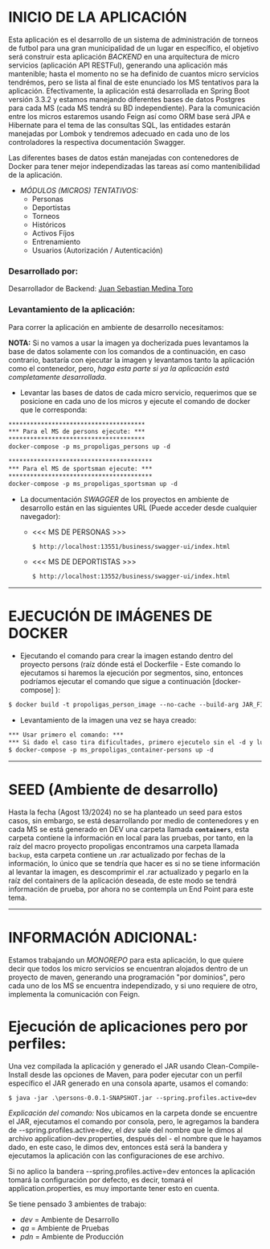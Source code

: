# INICIO DE LA APLICACIÓN

Esta aplicación es el desarrollo de un sistema de administración de torneos
de futbol para una gran municipalidad de un lugar en específico, el objetivo
será construir esta aplicación _BACKEND_ en una arquitectura de micro servicios 
(aplicación API RESTFul), generando una aplicación más mantenible; hasta el momento 
no se ha definido de cuantos micro servicios tendrémos, pero se lista al final de
este enunciado los MS tentativos para la aplicación. Efectivamente, la aplicación está
desarrollada en Spring Boot versión 3.3.2 y estamos manejando diferentes bases
de datos Postgres para cada MS (cada MS tendrá su BD independiente). Para la comunicación
entre los micros estaremos usando Feign así como ORM base será JPA e Hibernate para el
tema de las consultas SQL, las entidades estarán manejadas por Lombok y tendremos adecuado
en cada uno de los controladores la respectiva documentación Swagger.

Las diferentes bases de datos están manejadas con contenedores de Docker para tener
mejor independizadas las tareas así como mantenibilidad de la aplicación.

* _MÓDULOS (MICROS) TENTATIVOS:_
  * Personas
  * Deportistas
  * Torneos
  * Históricos
  * Activos Fíjos
  * Entrenamiento
  * Usuarios (Autorización / Autenticación)

### Desarrollado por: ###
Desarrollador de Backend: [Juan Sebastian Medina Toro](https://www.linkedin.com/in/juan-sebastian-medina-toro-887491249/)

### Levantamiento de la aplicación:
Para correr la aplicación en ambiente de desarrollo necesitamos:

**NOTA:** Si no vamos a usar la imagen ya docherizada pues levantamos la base de
datos solamente con los comandos de a continuación, en caso contrario, bastaría
con ejecutar la imagen y levantamos tanto la aplicación como el contenedor, pero,
_haga esta parte si ya la aplicación está completamente desarrollada_. 
* Levantar las bases de datos de cada micro servicio, requerimos que se
posicione en cada uno de los micros y ejecute el comando de docker que le 
corresponda:

````dockerfile
**************************************
*** Para el MS de persons ejecute: ***
**************************************
docker-compose -p ms_propoligas_persons up -d
````
````dockerfile
****************************************
*** Para el MS de sportsman ejecute: ***
****************************************
docker-compose -p ms_propoligas_sportsman up -d
````

* La documentación _SWAGGER_ de los proyectos en ambiente de desarrollo están
en las siguientes URL (Puede acceder desde cualquier navegador):
  
  * <<< MS DE PERSONAS >>>
    ````dockerfile
    $ http://localhost:13551/business/swagger-ui/index.html
    ````
  * <<< MS DE DEPORTISTAS >>>
    ````dockerfile
    $ http://localhost:13552/business/swagger-ui/index.html
    ````
---------------------------------------------------------------------------------------
# EJECUCIÓN DE IMÁGENES DE DOCKER #

* Ejecutando el comando para crear la imagen estando dentro del proyecto persons 
 (raíz dónde está el Dockerfile - Este comando lo ejecutamos si haremos la
  ejecución por segmentos, sino, entonces podríamos ejecutar el comando que
  sigue a continuación [docker-compose] ):
````dockerfile
$ docker build -t propoligas_person_image --no-cache --build-arg JAR_FILE=target/*.jar .
````

* Levantamiento de la imagen una vez se haya creado:
````dockerfile
*** Usar primero el comando: ***
*** Si dado el caso tira dificultades, primero ejecutelo sin el -d y luego con el -d***
$ docker-compose -p ms_propoligas_container-persons up -d
````

---------------------------------------------------------------------------------------
# SEED (Ambiente de desarrollo)
Hasta la fecha (Agost 13/2024) no se ha planteado un seed para estos casos, sin embargo,
se está desarrollando por medio de contenedores y en cada MS se está generado en DEV una
carpeta llamada **``containers``**, esta carpeta contiene la información en local para las
pruebas, por tanto, en la raíz del macro proyecto propoligas encontramos una carpeta
llamada ``backup``, esta carpeta contiene un .rar actualizado por fechas de la información,
lo único que se tendría que hacer es si no se tiene información al levantar la imagen, es
descomprimir el .rar actualizado y pegarlo en la raíz del containers de la aplicación
deseada, de este modo se tendrá información de prueba, por ahora no se contempla un 
End Point para este tema.

---------------------------------------------------------------------------------------
# INFORMACIÓN ADICIONAL:

Estamos trabajando un _MONOREPO_ para esta aplicación, lo que quiere decir que
todos los micro servicios se encuentran alojados dentro de un proyecto de maven,
generando una programación "por dominios", pero cada uno de los MS se encuentra
independizado, y si uno requiere de otro, implementa la comunicación con Feign.

# Ejecución de aplicaciones pero por perfiles:
Una vez compilada la aplicación y generado el JAR usando Clean-Compile-Install
desde las opciones de Maven, para poder ejecutar con un perfil específico el JAR
generado en una consola aparte, usamos el comando:
````dockerfile
$ java -jar .\persons-0.0.1-SNAPSHOT.jar --spring.profiles.active=dev
````
_Explicación del comando:_ Nos ubicamos en la carpeta donde se encuentre el JAR,
ejecutamos el comando por consola, pero, le agregamos la bandera de
--spring.profiles.active=dev, el *dev* sale del nombre que le dimos al archivo
application-dev.properties, después del - el nombre que le hayamos dado, en este 
caso, le dimos dev, entonces está será la bandera y ejecutamos la aplicación con
las configuraciones de ese archivo.

Si no aplico la bandera --spring.profiles.active=dev entonces la aplicación tomará
la configuración por defecto, es decir, tomará el application.properties, es muy
importante tener esto en cuenta.

Se tiene pensado 3 ambientes de trabajo:
* *dev* = Ambiente de Desarrollo
* *qa* = Ambiente de Pruebas
* *pdn* = Ambiente de Producción